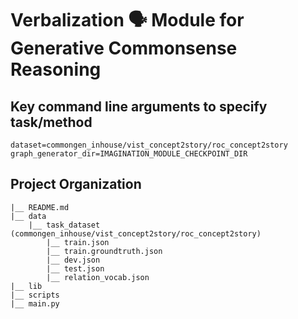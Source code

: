 # Verbalization 🗣 Module for Generative Commonsense Reasoning

## Key command line arguments to specify task/method

```plain
dataset=commongen_inhouse/vist_concept2story/roc_concept2story
graph_generator_dir=IMAGINATION_MODULE_CHECKPOINT_DIR
```

## Project Organization

```plain
|__ README.md
|__ data
	|__ task_dataset (commongen_inhouse/vist_concept2story/roc_concept2story)
		|__ train.json
		|__ train.groundtruth.json
		|__ dev.json
		|__ test.json
		|__ relation_vocab.json
|__ lib
|__ scripts
|__ main.py
```
